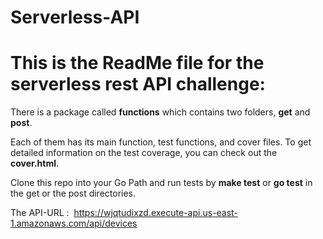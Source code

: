 # Serverless-API
# This is the ReadMe file for the serverless rest API challenge:
There is a package called **functions** which contains two folders, **get** and **post**. 

Each of them has its main function, test functions, and cover files. To get detailed information on the test coverage, you can check out the **cover.html**.

Clone this repo into your Go Path and run tests by **make test** or **go test** in the get or the post directories.


The API-URL :  https://wjqtudixzd.execute-api.us-east-1.amazonaws.com/api/devices
